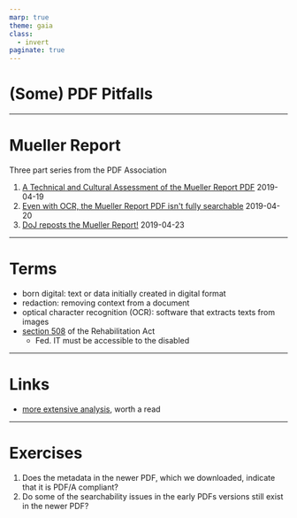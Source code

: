 ```yaml
---
marp: true
theme: gaia
class:
  - invert
paginate: true
---
```

<!-- _class: lead -->
# (Some) PDF Pitfalls
---
# Mueller Report
Three part series from the PDF Association
1. [A Technical and Cultural Assessment of the Mueller Report PDF](https://pdfa.org/a-technical-and-cultural-assessment-of-the-mueller-report-pdf/) 2019-04-19
2. [Even with OCR, the Mueller Report PDF isn't fully searchable](https://pdfa.org/even-with-ocr-the-mueller-report-pdf-isnt-fully-searchable/) 2019-04-20
3. [DoJ reposts the Mueller Report!](https://pdfa.org/doj-reposts-the-mueller-report/)
2019-04-23
---
# Terms
* born digital: text or data initially created in digital format
* redaction: removing context from a document
* optical character recognition (OCR): software that extracts texts from images
* [section 508](https://www.section508.gov/) of the Rehabilitation Act
   * Fed. IT must be accessible to the disabled

---
# Links
* [more extensive analysis](https://www.linkedin.com/pulse/learning-from-mueller-report-pdf-13-ideas-document-martin-nikel/), worth a read 

---
# Exercises
1. Does the metadata in the newer PDF, which we downloaded, indicate that it is PDF/A compliant?
2. Do some of the searchability issues in the early PDFs versions still exist in the newer PDF?